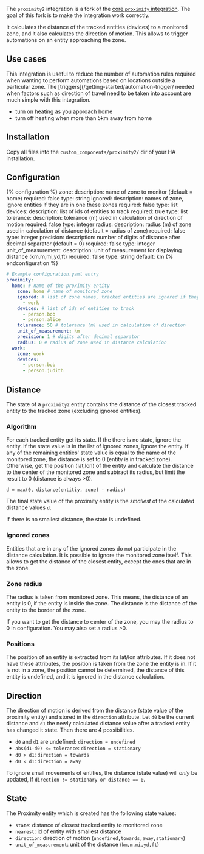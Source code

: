 The `proximity2` integration is a fork of the [core `proximity` integration](https://www.home-assistant.io/integrations/proximity/). The goal of this fork is to make the integration work correctly.

It calculates the distance of the tracked entities (devices) to a monitored zone, and it also calculates the direction of motion. This allows to trigger automations on an entity approaching the zone.

## Use cases

This integration is useful to reduce the number of automation rules required when wanting to perform automations based on locations outside a particular zone. The [triggers](/getting-started/automation-trigger/ needed when factors such as direction of travel need to be taken into account are much simple with this integration.

- turn on heating as you approach home
- turn off heating when more than 5km away from home
## Installation

Copy all files into the `custom_components/proximity2/` dir of your HA installation.

## Configuration

{% configuration %}
zone:
  description: name of zone to monitor (default = home)
  required: false
  type: string
ignored:
  description: names of zone, ignore entities if they are in one these zones
  required: false
  type: list
devices:
  description: list of ids of entities to track
  required: true
  type: list
tolerance:
  description: tolerance (m) used in calculation of direction of motion
  required: false
  type: integer
radius:
  description: radius (m) of zone used in calculation of distance (default = radius of zone)
  required: false
  type: integer
precision:
  description: number of digits of distance after decimal separator (default = 0)
  required: false
  type: integer
unit_of_measurement:
  description: unit of measurement for displaying distance (km,m,mi,yd,ft)
  required: false
  type: string
  default: km
{% endconfiguration %}

```yaml
# Example configuration.yaml entry
proximity:
  home: # name of the proximity entity 
    zone: home # name of monitored zone
    ignored: # list of zone names, tracked entities are ignored if they are in any if these zones
      - work
    devices: # list of ids of entities to track
      - person.bob
      - person.alice
    tolerance: 50 # tolerance (m) used in calculation of direction
    unit_of_measurement: km
    precision: 1 # digits after decimal separator
    radius: 0 # radius of zone used in distance calculation
  work:
    zone: work
    devices:
      - person.bob
      - person.judith
```

## Distance

The state of a `proximity2` entity contains the distance of the closest tracked entity to the tracked zone (excluding ignored entities).

### Algorithm

For each tracked entity get its state. If the there is no state, ignore the entity. If the state value is in the list of ignored zones, ignore the entity. If any of the remaining entities' state value is equal to the name of the monitored zone, the distance is set to 0 (entity is in tracked zone). Otherwise, get the position (lat,lon) of the entity and calculate the distance to the center of the monitored zone and subtract its radius, but limit the result to 0 (distance is always >0).

`d = max(0, distance(entitiy, zone) - radius)`

The final state value of the proximity entity is the _smallest_ of the calculated distance values `d`.

If there is no smallest distance, the state is undefined.

### Ignored zones

Entities that are in any of the ignored zones do not participate in the distance calculation. It is possible to ignore the monitored zone itself. This allows to get the distance of the closest entity, except the ones that are in the zone.

### Zone radius

The radius is taken from monitored zone. This means, the distance of an entity is 0, if the entity is inside the zone. The distance is the distance of the entity to the border of the zone. 

If you want to get the distance to center of the zone, you may the radius to 0 in configuration. You may also set a radius >0.

### Positions

The position of an entity is extracted from its lat/lon attributes. If it does not have these attributes, the position is taken from the zone the entity is in. If it is not in a zone, the position cannot be determined, the distance of this entity is undefined, and it is ignored in the distance calculation.

## Direction

The direction of motion is derived from the distance (state value of the proximity entity) and stored in the `direction` attribute. Let `d0` be the current distance and `d1` the newly calculated distance value after a tracked entity has changed it state. 
Then there are 4 possibilities.

- `d0` and `d1` are undefined: `direction = undefined`
- `abs(d1-d0) <= tolerance`: `direction = stationary`
- `d0 > d1`: `direction = towards`
- `d0 < d1`: `direction = away`

To ignore small movements of entities, the distance (state value) will _only_ be updated, if `direction != stationary or distance == 0`.

## State

The Proximity entity which is created has the following state values:

- `state`: distance of closest tracked entity to monitored zone 
- `nearest`: id of entity with smallest distance
- `direction`: direction of motion (`undefined,towards,away,stationary`)
- `unit_of_measurement`: unit of the distance (`km,m,mi,yd,ft`)

